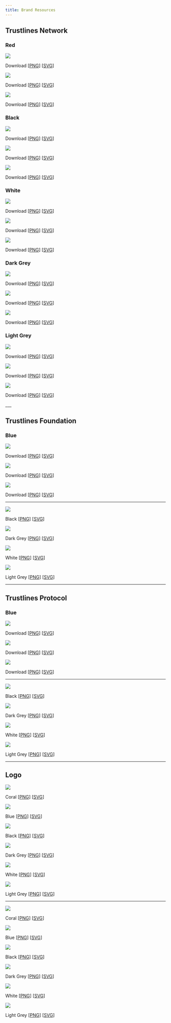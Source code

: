 ```yaml
---
title: Brand Resources
---
```


## Trustlines Network

### Red

<div class="row">
	<div>
		<p class="brand_images_hori"><img src="../../assets/images/brand/Network/PNG/trustlines-network-name-logo-red.png"/></p>
		<p class="brand_links">Download [<a href="../../assets/images/brand/Network/PNG/trustlines-network-name-logo-red.png">PNG</a>]&nbsp;[<a href="../../assets/images/brand/network/svg/trustlines-network-name-logo-red.svg">SVG</a>]</p>
	</div>
	<div>
		<p class="brand_images_hori"><img src="../../assets/images/brand/Network/PNG/trustlines-network-logo-red.png"/></p>
		<p class="brand_links">Download [<a href="../../assets/images/brand/Network/PNG/trustlines-network-logo-red.png">PNG</a>]&nbsp;[<a href="../../assets/images/brand/network/svg/trustlines-network-logo-red.svg">SVG</a>]</p>
	</div>
</div>

<div class="row">
	<div>
		<p class="brand_images"><img src="../../assets/images/brand/Network/PNG/trustlines-network-logo-center-red.png"/></p>
		<p class="brand_links">Download [<a href="../../assets/images/brand/Network/PNG/trustlines-network-logo-center-red.png">PNG</a>]&nbsp;[<a href="../../assets/images/brand/network/svg/trustlines-network-logo-center-red.svg">SVG</a>]</p>
	</div>
</div>

### Black

<div class="row">
	<div>
		<p class="brand_images_hori brand_images_dark"><img src="../../assets/images/brand/Network/PNG/trustlines-network-name-logo-black.png"/></p>
		<p class="brand_links">Download [<a href="../../assets/images/brand/Network/PNG/trustlines-network-name-logo-black.png">PNG</a>]&nbsp;[<a href="../../assets/images/brand/network/svg/trustlines-network-name-logo-black.svg">SVG</a>]</p>
	</div>
	<div>
		<p class="brand_images_hori brand_images_dark"><img src="../../assets/images/brand/Network/PNG/trustlines-network-logo-black.png"/></p>
		<p class="brand_links">Download [<a href="../../assets/images/brand/Network/PNG/trustlines-network-logo-black.png">PNG</a>]&nbsp;[<a href="../../assets/images/brand/network/svg/trustlines-network-logo-black.svg">SVG</a>]</p>
	</div>
</div>

<div class="row">
	<div>
		<p class="brand_images brand_images_dark"><img src="../../assets/images/brand/Network/PNG/trustlines-network-logo-center-black.png"/></p>
		<p class="brand_links">Download [<a href="../../assets/images/brand/Network/PNG/trustlines-network-logo-center-black.png">PNG</a>]&nbsp;[<a href="../../assets/images/brand/network/svg/trustlines-network-logo-center-black.svg">SVG</a>]</p>
	</div>
</div>

### White

<div class="row">
	<div>
		<p class="brand_images_hori brand_images_light"><img src="../../assets/images/brand/Network/PNG/trustlines-network-name-logo-white.png"/></p>
		<p class="brand_links">Download [<a href="../../assets/images/brand/Network/PNG/trustlines-network-name-logo-white.png">PNG</a>]&nbsp;[<a href="../../assets/images/brand/network/svg/trustlines-network-name-logo-white.svg">SVG</a>]</p>
	</div>
	<div>
		<p class="brand_images_hori brand_images_light"><img src="../../assets/images/brand/Network/PNG/trustlines-network-logo-white.png"/></p>
		<p class="brand_links">Download [<a href="../../assets/images/brand/Network/PNG/trustlines-network-logo-white.png">PNG</a>]&nbsp;[<a href="../../assets/images/brand/network/svg/trustlines-network-logo-white.svg">SVG</a>]</p>
	</div>
</div>

<div class="row">
	<div>
		<p class="brand_images brand_images_light"><img src="../../assets/images/brand/Network/PNG/trustlines-network-logo-center-white.png"/></p>
		<p class="brand_links">Download [<a href="../../assets/images/brand/Network/PNG/trustlines-network-logo-center-white.png">PNG</a>]&nbsp;[<a href="../../assets/images/brand/network/svg/trustlines-network-logo-center-white.svg">SVG</a>]</p>
	</div>
</div>

### Dark Grey

<div class="row">
	<div>
		<p class="brand_images_hori"><img src="../../assets/images/brand/Network/PNG/trustlines-network-name-logo-dark-grey.png"/></p>
		<p class="brand_links">Download [<a href="../../assets/images/brand/Network/PNG/trustlines-network-name-logo-dark-grey.png">PNG</a>]&nbsp;[<a href="../../assets/images/brand/network/svg/trustlines-network-name-logo-dark-grey.svg">SVG</a>]</p>
	</div>
	<div>
		<p class="brand_images_hori"><img src="../../assets/images/brand/Network/PNG/trustlines-network-logo-dark-grey.png"/></p>
		<p class="brand_links">Download [<a href="../../assets/images/brand/Network/PNG/trustlines-network-logo-dark-grey.png">PNG</a>]&nbsp;[<a href="../../assets/images/brand/network/svg/trustlines-network-logo-dark-grey.svg">SVG</a>]</p>
	</div>
</div>

<div class="row">
	<div>
		<p class="brand_images"><img src="../../assets/images/brand/Network/PNG/trustlines-network-logo-center-dark-grey.png"/></p>
		<p class="brand_links">Download [<a href="../../assets/images/brand/Network/PNG/trustlines-network-logo-center-dark-grey.png">PNG</a>]&nbsp;[<a href="../../assets/images/brand/network/svg/trustlines-network-logo-center-dark-grey.svg">SVG</a>]</p>
	</div>
</div>

### Light Grey

<div class="row">
	<div>
		<p class="brand_images_hori brand_images_light"><img src="../../assets/images/brand/Network/PNG/trustlines-network-name-logo-light-grey.png"/></p>
		<p class="brand_links">Download [<a href="../../assets/images/brand/Network/PNG/trustlines-network-name-logo-light-grey.png">PNG</a>]&nbsp;[<a href="../../assets/images/brand/network/svg/trustlines-network-name-logo-light-grey.svg">SVG</a>]</p>
	</div>
	<div>
		<p class="brand_images_hori brand_images_light"><img src="../../assets/images/brand/Network/PNG/trustlines-network-logo-light-grey.png"/></p>
		<p class="brand_links">Download [<a href="../../assets/images/brand/Network/PNG/trustlines-network-logo-light-grey.png">PNG</a>]&nbsp;[<a href="../../assets/images/brand/network/svg/trustlines-network-logo-light-grey.svg">SVG</a>]</p>
	</div>
</div>

<div class="row">
	<div>
		<p class="brand_images brand_images_light"><img src="../../assets/images/brand/Network/PNG/trustlines-network-logo-center-light-grey.png"/></p>
		<p class="brand_links">Download [<a href="../../assets/images/brand/Network/PNG/trustlines-network-logo-center-light-grey.png">PNG</a>]&nbsp;[<a href="../../assets/images/brand/network/svg/trustlines-network-logo-center-light-grey.svg">SVG</a>]</p>
	</div>
</div>
___

## Trustlines Foundation

### Blue

<div class="row">
	<div>
		<p class="brand_images_hori"><img src="../../assets/images/brand/Foundation/PNG/trustlines-foundation-name-logo-blue.png"/></p>
		<p class="brand_links">Download [<a href="../../assets/images/brand/Foundation/PNG/trustlines-foundation-name-logo-blue.png">PNG</a>]&nbsp;[<a href="../../assets/images/brand/Foundation/svg/trustlines-foundation-name-logo-blue.svg">SVG</a>]</p>
	</div>
	<div>
		<p class="brand_images_hori"><img src="../../assets/images/brand/Foundation/PNG/trustlines-foundation-logo-blue.png"/></p>
		<p class="brand_links">Download [<a href="../../assets/images/brand/Foundation/PNG/trustlines-foundation-logo-blue.png">PNG</a>]&nbsp;[<a href="../../assets/images/brand/Foundation/svg/trustlines-foundation-logo-blue.svg">SVG</a>]</p>
	</div>
</div>

<div class="row">
	<div>
		<p class="brand_images"><img src="../../assets/images/brand/Foundation/PNG/trustlines-foundation-logo-center-blue.png"/></p>
		<p class="brand_links">Download [<a href="../../assets/images/brand/Foundation/PNG/trustlines-foundation-logo-center-blue.png">PNG</a>]&nbsp;[<a href="../../assets/images/brand/Foundation/svg/trustlines-foundation-logo-center-blue.svg">SVG</a>]</p>
	</div>
</div>

___

<div class="row">
	<div>
		<p class="brand_images_hori brand_images_dark"><img src="../../assets/images/brand/Foundation/PNG/trustlines-foundation-name-logo-black.png"/></p>
		<p class="brand_links">Black [<a href="../../assets/images/brand/Foundation/PNG/trustlines-foundation-name-logo-black.png">PNG</a>]&nbsp;[<a href="../../assets/images/brand/Foundation/SVG/trustlines-foundation-name-logo-black.svg">SVG</a>]</p>
	</div>
    <div>
		<p class="brand_images_hori"><img src="../../assets/images/brand/Foundation/PNG/trustlines-foundation-name-logo-dark-grey.png"/></p>
		<p class="brand_links">Dark Grey [<a href="../../assets/images/brand/Foundation/PNG/trustlines-foundation-name-logo-dark-grey.png">PNG</a>]&nbsp;[<a href="../../assets/images/brand/Foundation/SVG/trustlines-foundation-name-logo-dark-grey.svg">SVG</a>]</p>
	</div>
</div>

<div class="row">
	<div>
		<p class="brand_images_hori brand_images_light"><img src="../../assets/images/brand/Foundation/PNG/trustlines-foundation-name-logo-white.png"/></p>
		<p class="brand_links">White [<a href="../../assets/images/brand/Foundation/PNG/trustlines-foundation-name-logo-white.png">PNG</a>]&nbsp;[<a href="../../assets/images/brand/Foundation/SVG/trustlines-foundation-name-logo-white.svg">SVG</a>]</p>
	</div>
    <div>
		<p class="brand_images_hori brand_images_light"><img src="../../assets/images/brand/Foundation/PNG/trustlines-foundation-name-logo-light-grey.png"/></p>
		<p class="brand_links">Light Grey [<a href="../../assets/images/brand/Foundation/PNG/trustlines-foundation-name-logo-light-grey.png">PNG</a>]&nbsp;[<a href="../../assets/images/brand/Foundation/SVG/trustlines-foundation-name-logo-light-grey.svg">SVG</a>]</p>
	</div>
</div>

___

## Trustlines Protocol

### Blue

<div class="row">
	<div>
		<p class="brand_images_hori"><img src="../../assets/images/brand/Protocol/PNG/trustlines-protocol-name-logo-blue.png"/></p>
		<p class="brand_links">Download [<a href="../../assets/images/brand/Protocol/PNG/trustlines-protocol-name-logo-blue.png">PNG</a>]&nbsp;[<a href="../../assets/images/brand/Protocol/svg/trustlines-protocol-name-logo-blue.svg">SVG</a>]</p>
	</div>
	<div>
		<p class="brand_images_hori"><img src="../../assets/images/brand/Protocol/PNG/trustlines-protocol-logo-blue.png"/></p>
		<p class="brand_links">Download [<a href="../../assets/images/brand/Protocol/PNG/trustlines-protocol-logo-blue.png">PNG</a>]&nbsp;[<a href="../../assets/images/brand/Protocol/svg/trustlines-protocol-logo-blue.svg">SVG</a>]</p>
	</div>
</div>

<div class="row">
	<div>
		<p class="brand_images"><img src="../../assets/images/brand/Protocol/PNG/trustlines-protocol-logo-center-blue.png"/></p>
		<p class="brand_links">Download [<a href="../../assets/images/brand/Protocol/PNG/trustlines-protocol-logo-center-blue.png">PNG</a>]&nbsp;[<a href="../../assets/images/brand/Protocol/svg/trustlines-protocol-logo-center-blue.svg">SVG</a>]</p>
	</div>
</div>

___

<div class="row">
	<div>
		<p class="brand_images_hori brand_images_dark"><img src="../../assets/images/brand/Protocol/PNG/trustlines-protocol-name-logo-black.png"/></p>
		<p class="brand_links">Black [<a href="../../assets/images/brand/Protocol/PNG/trustlines-protocol-name-logo-black.png">PNG</a>]&nbsp;[<a href="../../assets/images/brand/Protocol/SVG/trustlines-protocol-name-logo-black.svg">SVG</a>]</p>
	</div>
    <div>
		<p class="brand_images_hori"><img src="../../assets/images/brand/Protocol/PNG/trustlines-protocol-name-logo-dark-grey.png"/></p>
		<p class="brand_links">Dark Grey [<a href="../../assets/images/brand/Protocol/PNG/trustlines-protocol-name-logo-dark-grey.png">PNG</a>]&nbsp;[<a href="../../assets/images/brand/Protocol/SVG/trustlines-protocol-name-logo-dark-grey.svg">SVG</a>]</p>
	</div>
</div>

<div class="row">
	<div>
		<p class="brand_images_hori brand_images_light"><img src="../../assets/images/brand/Protocol/PNG/trustlines-protocol-name-logo-white.png"/></p>
		<p class="brand_links"> White [<a href="../../assets/images/brand/Protocol/PNG/trustlines-protocol-name-logo-white.png">PNG</a>]&nbsp;[<a href="../../assets/images/brand/Protocol/SVG/trustlines-protocol-name-logo-white.svg">SVG</a>]</p>
	</div>
    <div>
		<p class="brand_images_hori brand_images_light"><img src="../../assets/images/brand/Protocol/PNG/trustlines-protocol-name-logo-light-grey.png"/></p>
		<p class="brand_links">Light Grey [<a href="../../assets/images/brand/Protocol/PNG/trustlines-protocol-name-logo-light-grey.png">PNG</a>]&nbsp;[<a href="../../assets/images/brand/Protocol/SVG/trustlines-protocol-name-logo-light-grey.svg">SVG</a>]</p>
	</div>
</div>

___

## Logo

<div class="row">
	<div>
		<p class="brand_images"><img src="../../assets/images/brand/General/PNG/trustlines-mark-logo-red.png"/></p>
		<p class="brand_links">Coral [<a href="../../assets/images/brand/General/PNG/trustlines-mark-logo-red.png">PNG</a>]&nbsp;[<a href="../../assets/images/brand/General/SVG/trustlines-mark-logo-red.svg">SVG</a>]</p>
	</div>
  	<div>
		<p class="brand_images"><img src="../../assets/images/brand/General/PNG/trustlines-mark-logo-blue.png"/></p>
		<p class="brand_links">Blue [<a href="../../assets/images/brand/General/PNG/trustlines-mark-logo-blue.png">PNG</a>]&nbsp;[<a href="../../assets/images/brand/General/SVG/trustlines-mark-logo-blue.svg">SVG</a>]</p>
	</div>
</div>

<div class="row">
	<div>
		<p class="brand_images brand_images_dark"><img src="../../assets/images/brand/General/PNG/trustlines-mark-logo-black.png"/></p>
		<p class="brand_links">Black [<a href="../../assets/images/brand/General/PNG/trustlines-mark-logo-black.png">PNG</a>]&nbsp;[<a href="../../assets/images/brand/General/SVG/trustlines-mark-logo-black.svg">SVG</a>]</p>
	</div>
  	<div>
		<p class="brand_images"><img src="../../assets/images/brand/General/PNG/trustlines-mark-logo-dark-grey.png"/></p>
		<p class="brand_links">Dark Grey [<a href="../../assets/images/brand/General/PNG/trustlines-mark-logo-dark-grey.png">PNG</a>]&nbsp;[<a href="../../assets/images/brand/General/SVG/trustlines-mark-logo-dark-grey.svg">SVG</a>]</p>
	</div>
</div>

<div class="row">
	<div>
		<p class="brand_images brand_images_light"><img src="../../assets/images/brand/General/PNG/trustlines-mark-logo-white.png"/></p>
		<p class="brand_links">White [<a href="../../assets/images/brand/General/PNG/trustlines-mark-logo-white.png">PNG</a>]&nbsp;[<a href="../../assets/images/brand/General/SVG/trustlines-mark-logo-white.svg">SVG</a>]</p>
	</div>
  	<div>
		<p class="brand_images brand_images_light"><img src="../../assets/images/brand/General/PNG/trustlines-mark-logo-light-grey.png"/></p>
		<p class="brand_links">Light Grey [<a href="../../assets/images/brand/General/PNG/trustlines-mark-logo-light-grey.png">PNG</a>]&nbsp;[<a href="../../assets/images/brand/General/SVG/trustlines-mark-logo-light-grey.svg">SVG</a>]</p>
	</div>
</div>

___

<div class="row">
	<div>
		<p class="brand_images_hori brand_images"><img src="../../assets/images/brand/General/PNG/trustlines-logo-red.png"/></p>
		<p class="brand_links">Coral [<a href="../../assets/images/brand/General/PNG/trustlines-logo-red.png">PNG</a>]&nbsp;[<a href="../../assets/images/brand/General/SVG/trustlines-logo-red.svg">SVG</a>]</p>
	</div>
  	<div>
		<p class="brand_images_hori brand_images"><img src="../../assets/images/brand/General/PNG/trustlines-logo-blue.png"/></p>
		<p class="brand_links">Blue [<a href="../../assets/images/brand/General/PNG/trustlines-logo-blue.png">PNG</a>]&nbsp;[<a href="../../assets/images/brand/General/SVG/trustlines-logo-blue.svg">SVG</a>]</p>
	</div>
</div>

<div class="row">
	<div>
		<p class="brand_images_hori brand_images brand_images_dark"><img src="../../assets/images/brand/General/PNG/trustlines-logo-black.png"/></p>
		<p class="brand_links">Black [<a href="../../assets/images/brand/General/PNG/trustlines-logo-black.png">PNG</a>]&nbsp;[<a href="../../assets/images/brand/General/SVG/trustlines-logo-black.svg">SVG</a>]</p>
	</div>
  	<div>
		<p class="brand_images_hori brand_images"><img src="../../assets/images/brand/General/PNG/trustlines-logo-dark-grey.png"/></p>
		<p class="brand_links">Dark Grey [<a href="../../assets/images/brand/General/PNG/trustlines-logo-dark-grey.png">PNG</a>]&nbsp;[<a href="../../assets/images/brand/General/SVG/trustlines-logo-dark-grey.svg">SVG</a>]</p>
	</div>
</div>

<div class="row">
	<div>
		<p class="brand_images_hori brand_images brand_images_light"><img src="../../assets/images/brand/General/PNG/trustlines-logo-white.png"/></p>
		<p class="brand_links">White [<a href="../../assets/images/brand/General/PNG/trustlines-logo-white.png">PNG</a>]&nbsp;[<a href="../../assets/images/brand/General/SVG/trustlines-logo-white.svg">SVG</a>]</p>
	</div>
  	<div>
		<p class="brand_images_hori brand_images brand_images_light"><img src="../../assets/images/brand/General/PNG/trustlines-logo-light-grey.png"/></p>
		<p class="brand_links">Light Grey [<a href="../../assets/images/brand/General/PNG/trustlines-logo-light-grey.png">PNG</a>]&nbsp;[<a href="../../assets/images/brand/General/SVG/trustlines-logo-light-grey.svg">SVG</a>]</p>
	</div>
</div>

